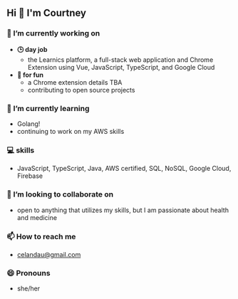 ## Hi 👋 I'm Courtney

 ### 🔭 I’m currently working on
- **🕒 day job** 
  - the Learnics platform, a full-stack web application and Chrome Extension using Vue, JavaScript, TypeScript, and Google Cloud
- **🌙 for fun**
  - a Chrome extension details TBA
  - contributing to open source projects

 ### 🌱 I’m currently learning
- Golang!
- continuing to work on my AWS skills

### 💻 skills
- JavaScript, TypeScript, Java, AWS certified, SQL, NoSQL, Google Cloud, Firebase

### 👯 I’m looking to collaborate on
- open to anything that utilizes my skills, but I am passionate about health and medicine

<!-- **🤔 I’m looking for help with:** -->

<!-- **💬 Ask me about** -->

### 📫  How to reach me
- celandau@gmail.com

### 😄 Pronouns
- she/her

<!-- **⚡ Fun fact** 
-  -->

<!--
**clandau/clandau** is a ✨ _special_ ✨ repository because its `README.md` (this file) appears on your GitHub profile.

Here are some ideas to get you started:

- 🔭 I’m currently working on ...
- 🌱 I’m currently learning ...
- 👯 I’m looking to collaborate on ...
- 🤔 I’m looking for help with ...
- 💬 Ask me about ...
- 📫 How to reach me: ...
- 😄 Pronouns: ...
- ⚡ Fun fact: ...
-->
